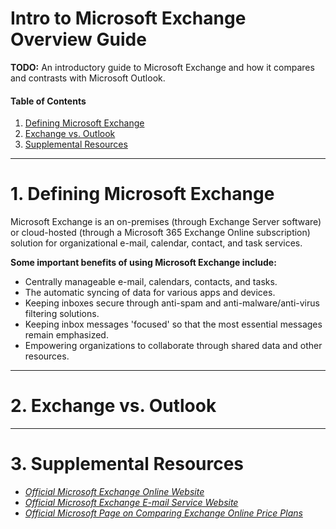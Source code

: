 # Intro to Microsoft Exchange Overview Guide

**TODO:** An introductory guide to Microsoft Exchange and how it compares and contrasts with Microsoft Outlook. 

#### Table of Contents

1. [Defining Microsoft Exchange](#defining)
2. [Exchange vs. Outlook](#outlook)
3. [Supplemental Resources](#supplemental)

<hr />

# 1. <a name="defining">Defining Microsoft Exchange</a>

Microsoft Exchange is an on-premises (through Exchange Server software) or cloud-hosted (through a Microsoft 365 Exchange Online subscription) solution for organizational e-mail, calendar, contact, and task services.

**Some important benefits of using Microsoft Exchange include:**

* Centrally manageable e-mail, calendars, contacts, and tasks.
* The automatic syncing of data for various apps and devices.
* Keeping inboxes secure through anti-spam and anti-malware/anti-virus filtering solutions.
* Keeping inbox messages 'focused' so that the most essential messages remain emphasized.
* Empowering organizations to collaborate through shared data and other resources. 

<hr />

# 2. <a name="outlook">Exchange vs. Outlook</a>

<hr />

# 3. <a name="supplemental">Supplemental Resources</a>

* *[Official Microsoft Exchange Online Website](https://www.microsoft.com/en-us/microsoft-365/exchange/exchange-online)*
* *[Official Microsoft Exchange E-mail Service Website](https://www.microsoft.com/en-us/microsoft-365/exchange/email)*
* *[Official Microsoft Page on Comparing Exchange Online Price Plans](https://www.microsoft.com/en-us/microsoft-365/exchange/compare-microsoft-exchange-online-plans)*
